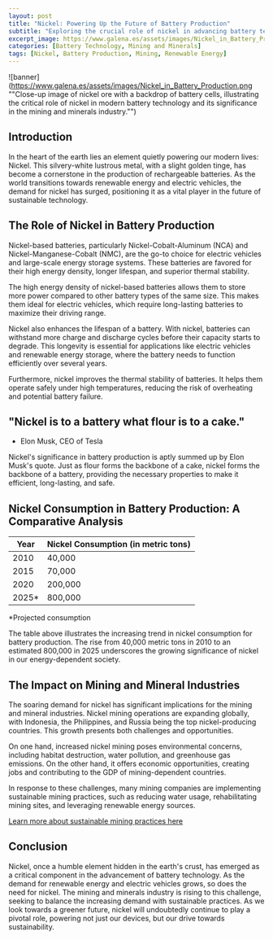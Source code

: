 ```yaml
---
layout: post
title: "Nickel: Powering Up the Future of Battery Production"
subtitle: "Exploring the crucial role of nickel in advancing battery technology and its impact in the mining and minerals industry."
excerpt_image: https://www.galena.es/assets/images/Nickel_in_Battery_Production.png
categories: [Battery Technology, Mining and Minerals]
tags: [Nickel, Battery Production, Mining, Renewable Energy]
---
```


![banner](https://www.galena.es/assets/images/Nickel_in_Battery_Production.png ""Close-up image of nickel ore with a backdrop of battery cells, illustrating the critical role of nickel in modern battery technology and its significance in the mining and minerals industry."")

## Introduction

In the heart of the earth lies an element quietly powering our modern lives: Nickel. This silvery-white lustrous metal, with a slight golden tinge, has become a cornerstone in the production of rechargeable batteries. As the world transitions towards renewable energy and electric vehicles, the demand for nickel has surged, positioning it as a vital player in the future of sustainable technology.

## The Role of Nickel in Battery Production

Nickel-based batteries, particularly Nickel-Cobalt-Aluminum (NCA) and Nickel-Manganese-Cobalt (NMC), are the go-to choice for electric vehicles and large-scale energy storage systems. These batteries are favored for their high energy density, longer lifespan, and superior thermal stability.

The high energy density of nickel-based batteries allows them to store more power compared to other battery types of the same size. This makes them ideal for electric vehicles, which require long-lasting batteries to maximize their driving range.

Nickel also enhances the lifespan of a battery. With nickel, batteries can withstand more charge and discharge cycles before their capacity starts to degrade. This longevity is essential for applications like electric vehicles and renewable energy storage, where the battery needs to function efficiently over several years.

Furthermore, nickel improves the thermal stability of batteries. It helps them operate safely under high temperatures, reducing the risk of overheating and potential battery failure.

## "Nickel is to a battery what flour is to a cake."

- Elon Musk, CEO of Tesla

Nickel's significance in battery production is aptly summed up by Elon Musk's quote. Just as flour forms the backbone of a cake, nickel forms the backbone of a battery, providing the necessary properties to make it efficient, long-lasting, and safe.

## Nickel Consumption in Battery Production: A Comparative Analysis

| Year | Nickel Consumption (in metric tons) |
| ---- | ---------------------------------- |
| 2010 | 40,000                             |
| 2015 | 70,000                             |
| 2020 | 200,000                            |
| 2025* | 800,000                            |

*Projected consumption

The table above illustrates the increasing trend in nickel consumption for battery production. The rise from 40,000 metric tons in 2010 to an estimated 800,000 in 2025 underscores the growing significance of nickel in our energy-dependent society.

## The Impact on Mining and Mineral Industries

The soaring demand for nickel has significant implications for the mining and mineral industries. Nickel mining operations are expanding globally, with Indonesia, the Philippines, and Russia being the top nickel-producing countries. This growth presents both challenges and opportunities.

On one hand, increased nickel mining poses environmental concerns, including habitat destruction, water pollution, and greenhouse gas emissions. On the other hand, it offers economic opportunities, creating jobs and contributing to the GDP of mining-dependent countries.

In response to these challenges, many mining companies are implementing sustainable mining practices, such as reducing water usage, rehabilitating mining sites, and leveraging renewable energy sources.

[Learn more about sustainable mining practices here](https://www.worldbank.org/en/topic/extractiveindustries/brief/climate-smart-mining-minerals-for-climate-action)

## Conclusion

Nickel, once a humble element hidden in the earth's crust, has emerged as a critical component in the advancement of battery technology. As the demand for renewable energy and electric vehicles grows, so does the need for nickel. The mining and minerals industry is rising to this challenge, seeking to balance the increasing demand with sustainable practices. As we look towards a greener future, nickel will undoubtedly continue to play a pivotal role, powering not just our devices, but our drive towards sustainability.